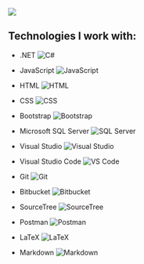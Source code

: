 ![](https://komarev.com/ghpvc/?username=your-github-username)

## Technologies I work with:

- .NET ![C#](https://img.icons8.com/color/48/000000/c-sharp-logo.png)
- JavaScript ![JavaScript](https://img.icons8.com/color/48/000000/javascript.png)

- HTML ![HTML](https://img.icons8.com/ios/50/000000/html-5.png)
- CSS ![CSS](https://img.icons8.com/ios/50/000000/css3.png)
- Bootstrap ![Bootstrap](https://img.icons8.com/ios/50/000000/bootstrap.png)

- Microsoft SQL Server ![SQL Server](https://img.icons8.com/ios/50/000000/microsoft-sql-server.png)

- Visual Studio ![Visual Studio](https://img.icons8.com/ios/50/000000/visual-studio.png)
- Visual Studio Code ![VS Code](https://img.icons8.com/ios/50/000000/visual-studio-code.png)
- Git ![Git](https://img.icons8.com/ios/50/000000/git.png)
- Bitbucket ![Bitbucket](https://img.icons8.com/ios/50/000000/bitbucket.png)
- SourceTree ![SourceTree](https://img.icons8.com/ios/50/000000/sourcetree.png)
- Postman ![Postman](https://img.icons8.com/ios/50/000000/postman-api.png)
- LaTeX ![LaTeX](https://img.icons8.com/ios/50/000000/latex.png)
- Markdown ![Markdown](https://img.icons8.com/ios/50/000000/markdown.png)
